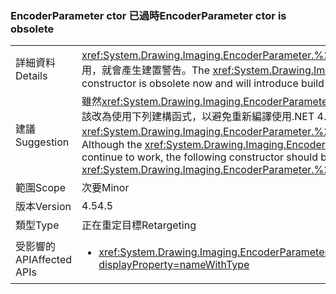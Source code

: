 ### <a name="encoderparameter-ctor-is-obsolete"></a><span data-ttu-id="d9b02-101">EncoderParameter ctor 已過時</span><span class="sxs-lookup"><span data-stu-id="d9b02-101">EncoderParameter ctor is obsolete</span></span>

|   |   |
|---|---|
|<span data-ttu-id="d9b02-102">詳細資料</span><span class="sxs-lookup"><span data-stu-id="d9b02-102">Details</span></span>|<span data-ttu-id="d9b02-103"><xref:System.Drawing.Imaging.EncoderParameter.%23ctor(System.Drawing.Imaging.Encoder,System.Int32,System.Int32,System.Int32,System.Int32)> 建構函式現在已淘汰，如果使用，就會產生建置警告。</span><span class="sxs-lookup"><span data-stu-id="d9b02-103">The <xref:System.Drawing.Imaging.EncoderParameter.%23ctor(System.Drawing.Imaging.Encoder,System.Int32,System.Int32,System.Int32,System.Int32)> constructor is obsolete now and will introduce build warnings if used.</span></span>|
|<span data-ttu-id="d9b02-104">建議</span><span class="sxs-lookup"><span data-stu-id="d9b02-104">Suggestion</span></span>|<span data-ttu-id="d9b02-105">雖然<xref:System.Drawing.Imaging.EncoderParameter.%23ctor(System.Drawing.Imaging.Encoder,System.Int32,System.Int32,System.Int32,System.Int32)>建構函式將繼續運作，應該改為使用下列建構函式，以避免重新編譯使用.NET 4.5 工具的程式碼時的過時的建置警告： <xref:System.Drawing.Imaging.EncoderParameter.%23ctor(System.Drawing.Imaging.Encoder,System.Int32,System.Drawing.Imaging.EncoderParameterValueType,System.IntPtr)>。</span><span class="sxs-lookup"><span data-stu-id="d9b02-105">Although the <xref:System.Drawing.Imaging.EncoderParameter.%23ctor(System.Drawing.Imaging.Encoder,System.Int32,System.Int32,System.Int32,System.Int32)>constructor will continue to work, the following constructor should be used instead to avoid the obsolete build warning when re-compiling code with .NET 4.5 tools: <xref:System.Drawing.Imaging.EncoderParameter.%23ctor(System.Drawing.Imaging.Encoder,System.Int32,System.Drawing.Imaging.EncoderParameterValueType,System.IntPtr)>.</span></span>|
|<span data-ttu-id="d9b02-106">範圍</span><span class="sxs-lookup"><span data-stu-id="d9b02-106">Scope</span></span>|<span data-ttu-id="d9b02-107">次要</span><span class="sxs-lookup"><span data-stu-id="d9b02-107">Minor</span></span>|
|<span data-ttu-id="d9b02-108">版本</span><span class="sxs-lookup"><span data-stu-id="d9b02-108">Version</span></span>|<span data-ttu-id="d9b02-109">4.5</span><span class="sxs-lookup"><span data-stu-id="d9b02-109">4.5</span></span>|
|<span data-ttu-id="d9b02-110">類型</span><span class="sxs-lookup"><span data-stu-id="d9b02-110">Type</span></span>|<span data-ttu-id="d9b02-111">正在重定目標</span><span class="sxs-lookup"><span data-stu-id="d9b02-111">Retargeting</span></span>|
|<span data-ttu-id="d9b02-112">受影響的 API</span><span class="sxs-lookup"><span data-stu-id="d9b02-112">Affected APIs</span></span>|<ul><li><xref:System.Drawing.Imaging.EncoderParameter.%23ctor(System.Drawing.Imaging.Encoder,System.Int32,System.Int32,System.Int32,System.Int32)?displayProperty=nameWithType></li></ul>|

